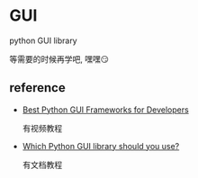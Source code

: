 # GUI

python GUI library

等需要的时候再学吧, 嘿嘿:smirk:

## reference

- [Best Python GUI Frameworks for Developers](https://towardsdatascience.com/top-10-python-gui-frameworks-for-developers-adca32fbe6fc)

  有视频教程

- [Which Python GUI library should you use?](https://www.pythonguis.com/faq/which-python-gui-library/)

  有文档教程
